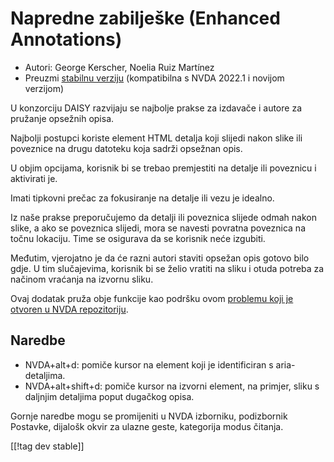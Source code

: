 # Napredne zabilješke (Enhanced Annotations) #

* Autori: George Kerscher, Noelia Ruiz Martínez
* Preuzmi [stabilnu verziju][1] (kompatibilna s NVDA 2022.1 i novijom
  verzijom)

U konzorciju DAISY razvijaju se najbolje prakse za izdavače i autore za
pružanje opsežnih opisa.

Najbolji postupci koriste element HTML detalja koji slijedi nakon slike ili
poveznice na drugu datoteku koja sadrži opsežnan opis.

U objim opcijama, korisnik bi se trebao premjestiti na detalje ili poveznicu
i aktivirati je.

Imati tipkovni prečac za fokusiranje na detalje ili vezu je idealno.

Iz naše prakse preporučujemo da detalji ili poveznica slijede odmah nakon
slike, a ako se poveznica slijedi, mora se navesti povratna poveznica na
točnu lokaciju. Time se osigurava da se korisnik neće izgubiti.

Međutim, vjerojatno je da će razni autori staviti opsežan opis gotovo bilo
gdje. U tim slučajevima, korisnik bi se želio vratiti na sliku i otuda
potreba za načinom vraćanja na izvornu sliku.

Ovaj dodatak pruža obje funkcije kao podršku ovom [problemu koji je otvoren
u NVDA repozitoriju][2].

## Naredbe ##

* NVDA+alt+d: pomiče kursor na element koji je identificiran s
  aria-detaljima.
* NVDA+alt+shift+d: pomiče kursor na izvorni element, na primjer, sliku s
  daljnjim detaljima poput dugačkog opisa.

Gornje naredbe mogu se promijeniti u NVDA izborniku, podizbornik Postavke,
dijalošk okvir za ulazne geste, kategorija modus čitanja.

[[!tag dev stable]]

[1]: https://addons.nvda-project.org/files/get.php?file=enhancedannotations

[2]: https://github.com/nvaccess/nvda/issues/13940
